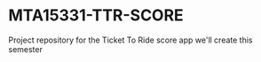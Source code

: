 # MTA15331-TTR-SCORE
Project repository for the Ticket To Ride score app we'll create this semester
